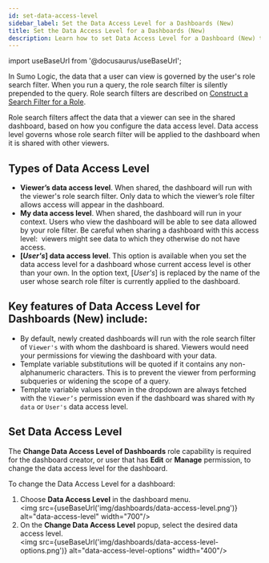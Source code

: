 ```yaml
---
id: set-data-access-level
sidebar_label: Set the Data Access Level for a Dashboards (New)
title: Set the Data Access Level for a Dashboards (New)
description: Learn how to set Data Access Level for a Dashboard (New) to control the data that the user can see.
---
```


import useBaseUrl from '@docusaurus/useBaseUrl';


In Sumo Logic, the data that a user can view is governed by the user's role search filter. When you run a query, the role search filter is silently prepended to the query. Role search filters are described on [Construct a Search Filter for a Role](/docs/manage/users-roles/roles/construct-search-filter-for-role.md).

Role search filters affect the data that a viewer can see in the shared dashboard, based on how you configure the data access level. Data access level governs whose role search filter will be applied to the dashboard when it is shared with other viewers.

## Types of Data Access Level

* **Viewer’s data access level**. When shared, the dashboard will run with the viewer's role search filter. Only data to which the viewer’s role filter allows access will appear in the dashboard. 
* **My data access level**. When shared, the dashboard will run in your context. Users who view the dashboard will be able to see data allowed by your role filter. Be careful when sharing a dashboard with this access level:  viewers might see data to which they otherwise do not have access.
* **[*User's*] data access level**. This option is available when you set the data access level for a dashboard whose current access level is other than your own. In the option text, [*User's*] is replaced by the name of the user whose search role filter is currently applied to the dashboard.

## Key features of Data Access Level for Dashboards (New) include:

- By default, newly created dashboards will run with the role search filter of `Viewer's` with whom the dashboard is shared. Viewers would need your permissions for viewing the dashboard with your data.
- Template variable substitutions will be quoted if it contains any non-alphanumeric characters. This is to prevent the viewer from performing subqueries or widening the scope of a query.
- Template variable values shown in the dropdown are always fetched with the `Viewer’s` permission even if the dashboard was shared with `My data` or `User's` data access level.

## Set Data Access Level

The **Change Data Access Level of Dashboards** role capability is required for the dashboard creator, or user that has **Edit** or **Manage** permission, to change the data access level for the dashboard.

To change the Data Access Level for a dashboard:

1. Choose **Data Access Level** in the dashboard menu.<br/><img src={useBaseUrl('img/dashboards/data-access-level.png')} alt="data-access-level" width="700"/>
1. On the **Change Data Access Level** popup, select the desired data access level.<br/><img src={useBaseUrl('img/dashboards/data-access-level-options.png')} alt="data-access-level-options" width="400"/>